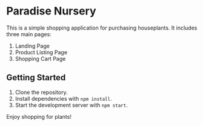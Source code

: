 # Paradise Nursery

This is a simple shopping application for purchasing houseplants. It includes three main pages:

1. Landing Page
2. Product Listing Page
3. Shopping Cart Page

## Getting Started

1. Clone the repository.
2. Install dependencies with `npm install`.
3. Start the development server with `npm start`.

Enjoy shopping for plants!